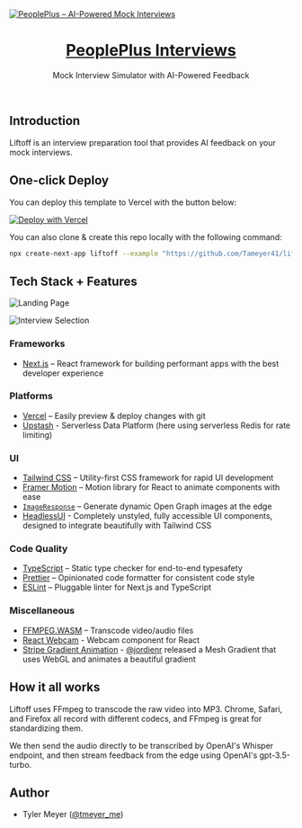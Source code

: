 <a href="https://interview.peopleplus.io">
  <img alt="PeoplePlus – AI-Powered Mock Interviews" src="https://demo.useliftoff.com/opengraph-image">
  <h1 align="center">PeoplePlus Interviews</h1>
</a>

<p align="center">
  Mock Interview Simulator with AI-Powered Feedback
</p>

<br/>

## Introduction

Liftoff is an interview preparation tool that provides AI feedback on your mock interviews.

## One-click Deploy

You can deploy this template to Vercel with the button below:

[![Deploy with Vercel](https://vercel.com/button)](https://vercel.com/new/tameyer41/clone?demo-title=Liftoff%20%E2%80%93%C2%A0AI%20Mock%20Interview%20Simulator&demo-description=Liftoff%20is%20an%20interview%20preparation%20tool%20that%20provides%20AI%20feedback%20on%20your%20mock%20interviews%2C%20built%20with%20OpenAI%20Whisper%20and%20GPT.&demo-url=https%3A%2F%2Fdemo.useliftoff.com%2F&demo-image=%2F%2Fimages.ctfassets.net%2Fe5382hct74si%2F5TbjLXmeKdo2rURpnjIEqn%2Fc7c8fc350183e8cd3c819d172c0005ac%2F68747470733a2f2f696b2e696d6167656b69742e696f2f396b6d3732617371752f436c65616e53686f745f323032332d30352d33315f61745f31322e34332e35&project-name=Liftoff%20%E2%80%93%C2%A0AI%20Mock%20Interview%20Simulator&repository-name=liftoff&repository-url=https%3A%2F%2Fgithub.com%2FTameyer41%2Fliftoff&from=templates&skippable-integrations=1&env=OPENAI_API_KEY&envDescription=Get%20your%20OpenAI%20API%20key%20here%3A&envLink=https%3A%2F%2Fplatform.openai.com%2Faccount%2Fapi-keys)

You can also clone & create this repo locally with the following command:

```bash
npx create-next-app liftoff --example "https://github.com/Tameyer41/liftoff"
```

## Tech Stack + Features

![Landing Page](https://ik.imagekit.io/9km72asqu/CleanShot_2023-05-31_at_12.43.54_svKkqF7dA.png?updatedAt=1685551454273)

![Interview Selection](https://ik.imagekit.io/9km72asqu/CleanShot_2023-05-31_at_13.35.55_xohCRNMlJ.png?updatedAt=1685554576155)

### Frameworks

- [Next.js](https://nextjs.org/) – React framework for building performant apps with the best developer experience

### Platforms

- [Vercel](https://vercel.com/) – Easily preview & deploy changes with git
- [Upstash](https://upstash.com/) - Serverless Data Platform (here using serverless Redis for rate limiting)

### UI

- [Tailwind CSS](https://tailwindcss.com/) – Utility-first CSS framework for rapid UI development
- [Framer Motion](https://framer.com/motion) – Motion library for React to animate components with ease
- [`ImageResponse`](https://beta.nextjs.org/docs/api-reference/image-response) – Generate dynamic Open Graph images at the edge
- [HeadlessUI](https://headlessui.com/) - Completely unstyled, fully accessible UI components, designed to integrate beautifully with Tailwind CSS

### Code Quality

- [TypeScript](https://www.typescriptlang.org/) – Static type checker for end-to-end typesafety
- [Prettier](https://prettier.io/) – Opinionated code formatter for consistent code style
- [ESLint](https://eslint.org/) – Pluggable linter for Next.js and TypeScript

### Miscellaneous

- [FFMPEG.WASM](https://ffmpegwasm.netlify.app/) – Transcode video/audio files
- [React Webcam](https://github.com/mozmorris/react-webcam) - Webcam component for React
- [Stripe Gradient Animation](https://whatamesh.vercel.app/) - [@jordienr](https://twitter.com/jordienr) released a Mesh Gradient that uses WebGL and animates a beautiful gradient

## How it all works

Liftoff uses FFmpeg to transcode the raw video into MP3. Chrome, Safari, and Firefox all record with different codecs, and FFmpeg is great for standardizing them.

We then send the audio directly to be transcribed by OpenAI's Whisper endpoint, and then stream feedback from the edge using OpenAI's gpt-3.5-turbo.

## Author

- Tyler Meyer ([@tmeyer_me](https://twitter.com/tmeyer_me))
